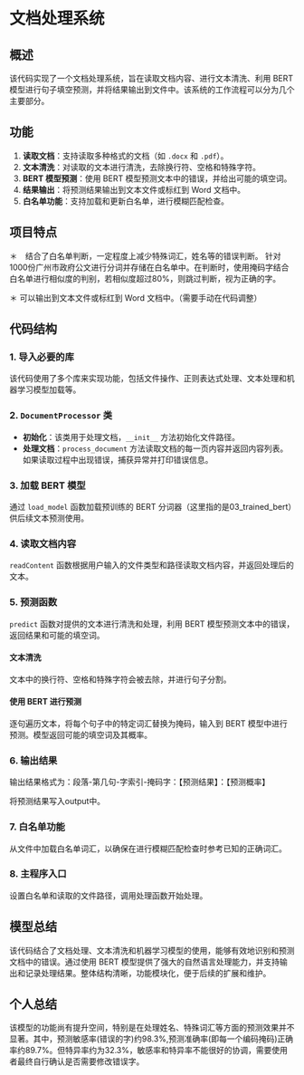 # 文档处理系统

## 概述

该代码实现了一个文档处理系统，旨在读取文档内容、进行文本清洗、利用 BERT 模型进行句子填空预测，并将结果输出到文件中。该系统的工作流程可以分为几个主要部分。

## 功能

1. **读取文档**：支持读取多种格式的文档（如 `.docx` 和 `.pdf`）。
2. **文本清洗**：对读取的文本进行清洗，去除换行符、空格和特殊字符。
3. **BERT 模型预测**：使用 BERT 模型预测文本中的错误，并给出可能的填空词。
4. **结果输出**：将预测结果输出到文本文件或标红到 Word 文档中。
5. **白名单功能**：支持加载和更新白名单，进行模糊匹配检查。

## 项目特点

＊　结合了白名单判断，一定程度上减少特殊词汇，姓名等的错误判断。
针对1000份广州市政府公文进行分词并存储在白名单中。在判断时，使用掩码字结合白名单进行相似度的判别，若相似度超过80%，则跳过判断，视为正确的字。

＊  可以输出到文本文件或标红到 Word 文档中。（需要手动在代码调整）

## 代码结构

### 1. 导入必要的库

该代码使用了多个库来实现功能，包括文件操作、正则表达式处理、文本处理和机器学习模型加载等。


### 2. `DocumentProcessor` 类

- **初始化**：该类用于处理文档，`__init__` 方法初始化文件路径。
- **处理文档**：`process_document` 方法读取文档的每一页内容并返回内容列表。如果读取过程中出现错误，捕获异常并打印错误信息。

### 3. 加载 BERT 模型

通过 `load_model` 函数加载预训练的 BERT 分词器（这里指的是03_trained_bert）供后续文本预测使用。

### 4. 读取文档内容

`readContent` 函数根据用户输入的文件类型和路径读取文档内容，并返回处理后的文本。

### 5. 预测函数

`predict` 函数对提供的文本进行清洗和处理，利用 BERT 模型预测文本中的错误，返回结果和可能的填空词。

#### 文本清洗

文本中的换行符、空格和特殊字符会被去除，并进行句子分割。

#### 使用 BERT 进行预测

逐句遍历文本，将每个句子中的特定词汇替换为掩码，输入到 BERT 模型中进行预测。模型返回可能的填空词及其概率。

### 6. 输出结果
输出结果格式为：段落-第几句-字索引-掩码字：【预测结果】：【预测概率】

将预测结果写入output中。

### 7. 白名单功能

从文件中加载白名单词汇，以确保在进行模糊匹配检查时参考已知的正确词汇。

### 8. 主程序入口

设置白名单和读取的文件路径，调用处理函数开始处理。

## 模型总结

该代码结合了文档处理、文本清洗和机器学习模型的使用，能够有效地识别和预测文档中的错误。通过使用 BERT 模型提供了强大的自然语言处理能力，并支持输出和记录处理结果。整体结构清晰，功能模块化，便于后续的扩展和维护。


## 个人总结

该模型的功能尚有提升空间，特别是在处理姓名、特殊词汇等方面的预测效果并不显著。其中，预测敏感率(错误的字)约98.3%,预测准确率(即每一个编码掩码)正确率约89.7%。但特异率约为32.3%，敏感率和特异率不能很好的协调，需要使用者最终自行确认是否需要修改错误字。


